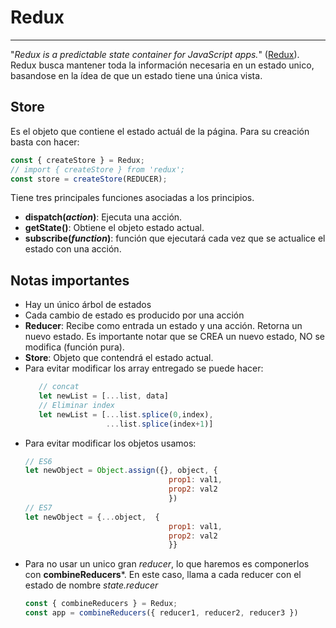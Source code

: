 # Redux
----
"*Redux is a predictable state container for JavaScript apps.*" ([Redux](http://redux.js.org/)).
Redux busca mantener toda la información necesaria en un estado unico, basandose en la ídea de que un estado tiene una única vista.

## Store
Es el objeto que contiene el estado actuál de la página.
Para su creación basta con hacer:
```js
const { createStore } = Redux;
// import { createStore } from 'redux';
const store = createStore(REDUCER);
```
Tiene tres principales funciones asociadas a los principios.
- **dispatch(*action*)**: Ejecuta una acción.
- **getState()**: Obtiene el objeto estado actual.
- **subscribe(*function*)**:  función que ejecutará cada vez que se actualice el estado con una acción.

## Notas importantes
- Hay un único árbol de estados
- Cada cambio de estado es producido por una acción
- **Reducer**: Recibe como entrada un estado y una acción. Retorna un nuevo estado. Es importante notar que se CREA un nuevo estado, NO se modifica (función pura).
- **Store**: Objeto que contendrá el estado actual.
-  Para evitar modificar los array entregado se puede hacer: 
     ```js
        // concat
        let newList = [...list, data]
        // Eliminar index
        let newList = [...list.splice(0,index), 
                       ...list.splice(index+1)]
    ```
- Para evitar modificar los objetos usamos:
    ```js
    // ES6
    let newObject = Object.assign({}, object, {
                                    prop1: val1, 
                                    prop2: val2
                                    })
    // ES7
    let newObject = {...object,  {
                                    prop1: val1, 
                                    prop2: val2
                                    }}
    ```
- Para no usar un unico gran *reducer*, lo que haremos es componerlos con **combineReducers***. En este caso, llama a cada reducer con el estado de nombre *state.reducer*
    ```js
    const { combineReducers } = Redux;
    const app = combineReducers({ reducer1, reducer2, reducer3 })
    ```

